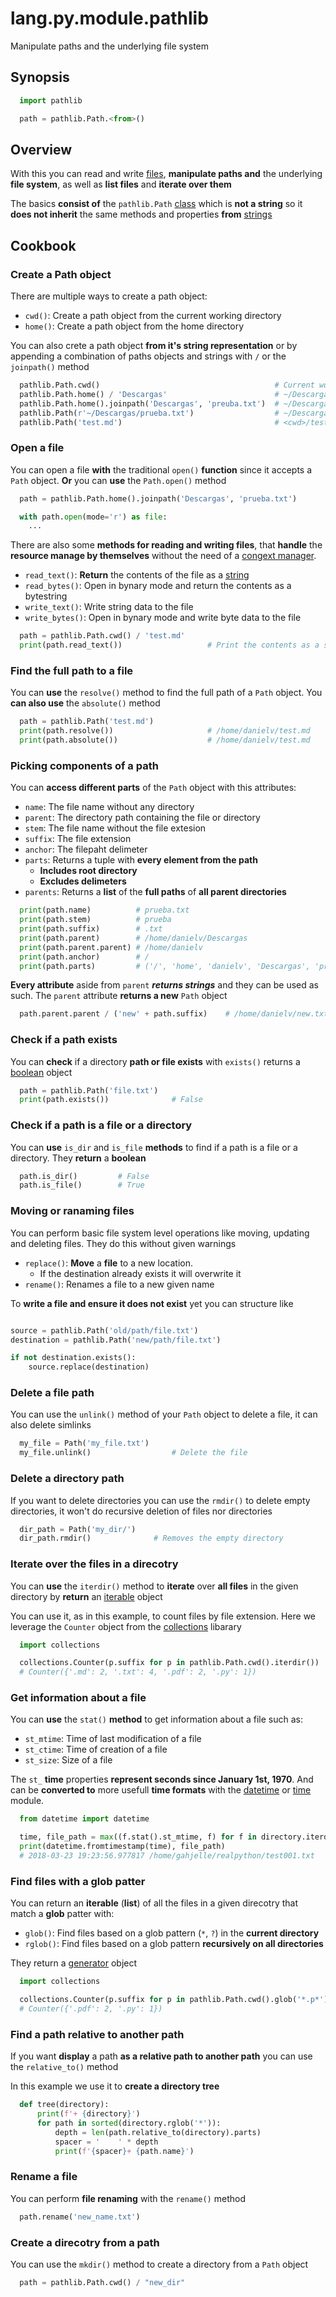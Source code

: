 # lang.py.module.pathlib

Manipulate paths and the underlying file system

## Synopsis

```py
  import pathlib

  path = pathlib.Path.<from>()
```

## Overview

With this you can read and write [files](./7i8g.md), **manipulate paths and** the
underlying **file system**, as well as **list files** and **iterate over them**

The basics **consist of** the `pathlib.Path` [class](./unhs.md) which is **not
a string** so it **does not inherit** the same methods and properties **from**
[strings](./4t3v.md)

## Cookbook

### Create a Path object

There are multiple ways to create a path object:

- `cwd()`: Create a path object from the current working directory
- `home()`: Create a path object from the home directory

You can also crete a path object **from it's string representation** or by
appending a combination of paths objects and strings with `/` or the
`joinpath()` method

```py
  pathlib.Path.cwd()                                       # Current working directory
  pathlib.Path.home() / 'Descargas'                        # ~/Descargas
  pathlib.Path.home().joinpath('Descargas', 'preuba.txt')  # ~/Descargas/prueba.txt
  pathlib.Path(r'~/Descargas/prueba.txt')                  # ~/Descargas/prueba.txt
  pathlib.Path('test.md')                                  # <cwd>/test.md
```

### Open a file

You can open a file **with** the traditional `open()` **function** since it
accepts a `Path` object. **Or** you can **use** the `Path.open()` method

```py
  path = pathlib.Path.home().joinpath('Descargas', 'prueba.txt')

  with path.open(mode='r') as file:
    ...
```

There are also some **methods for reading and writing files**, that **handle** the
**resource manage by themselves** without the need of a [congext
manager](./1rwn.md).

- `read_text()`: **Return** the contents of the file as a [string](./4t3v.md)
- `read_bytes()`: Open in bynary mode and return the contents as a bytestring
- `write_text()`: Write string data to the file
- `write_bytes()`: Open in bynary mode and write byte data to the file

```py
  path = pathlib.Path.cwd() / 'test.md'
  print(path.read_text())                   # Print the contents as a string
```

### Find the full path to a file

You can **use** the `resolve()` method to find the full path of a `Path`
object. You **can also use** the `absolute()` method

```py
  path = pathlib.Path('test.md')
  print(path.resolve())                     # /home/danielv/test.md
  print(path.absolute())                    # /home/danielv/test.md
```

### Picking components of a path

You can **access different parts** of the `Path` object with this attributes:

- `name`: The file name without any directory
- `parent`: The directory path containing the file or directory
- `stem`: The file name without the file extesion
- `suffix`: The file extension
- `anchor`: The filepaht delimeter
- `parts`: Returns a tuple with **every element from the path**
  - **Includes root directory**
  - **Excludes delimeters**
- `parents`: Returns a **list** of the **full paths** of **all parent directories**

```py
  print(path.name)          # prueba.txt
  print(path.stem)          # prueba
  print(path.suffix)        # .txt
  print(path.parent)        # /home/danielv/Descargas
  print(path.parent.parent) # /home/danielv
  print(path.anchor)        # /
  print(path.parts)         # ('/', 'home', 'danielv', 'Descargas', 'prueba.txt')
```

**Every attribute** aside from `parent` **_returns strings_** and they can be
used as such. The `parent` attribute **returns a new** `Path` object

```py
  path.parent.parent / ('new' + path.suffix)    # /home/danielv/new.txt
```

### Check if a path exists

You can **check** if a directory **path or file exists** with `exists()`
returns a [boolean](./6auy.md) object

```py
  path = pathlib.Path('file.txt')
  print(path.exists())              # False
```

### Check if a path is a file or a directory

You can **use** `is_dir` and `is_file` **methods** to find if a path is a file
or a directory. They **return** a **boolean**

```py
  path.is_dir()         # False
  path.is_file()        # True
```

### Moving or ranaming files

You can perform basic file system level operations like moving, updating and
deleting files. They do this without given warnings

- `replace()`: **Move** a **file** to a new location.
  - If the destination already exists it will overwrite it
- `rename()`: Renames a file to a new given name

To **write a file and ensure it does not exist** yet you can structure like

```py

source = pathlib.Path('old/path/file.txt')
destination = pathlib.Path('new/path/file.txt')

if not destination.exists():
    source.replace(destination)
```

### Delete a file path

You can use the `unlink()` method of your `Path` object to delete a file, it
can also delete simlinks

```py
  my_file = Path('my_file.txt')
  my_file.unlink()                  # Delete the file
```

### Delete a directory path

If you want to delete directories you can use the `rmdir()` to delete empty
directories, it won't do recursive deletion of files nor directories

```py
  dir_path = Path('my_dir/')
  dir_path.rmdir()              # Removes the empty directory
```

### Iterate over the files in a direcotry

You can **use** the `iterdir()` method to **iterate** over **all files** in the
given directory by **return** an [iterable](./p7q9.md) object

You can use it, as in this example, to count files by file extension. Here we
leverage the `Counter` object from the [collections]() libarary

```py
  import collections

  collections.Counter(p.suffix for p in pathlib.Path.cwd().iterdir())
  # Counter({'.md': 2, '.txt': 4, '.pdf': 2, '.py': 1})
```

### Get information about a file

You can **use** the `stat()` **method** to get information about a file such as:

- `st_mtime`: Time of last modification of a file
- `st_ctime`: Time of creation of a file
- `st_size`: Size of a file

The `st_` **time** properties **represent seconds since January 1st, 1970**. And
can be **converted to** more usefull **time formats** with the [datetime]() or
[time]() module.

```py
  from datetime import datetime

  time, file_path = max((f.stat().st_mtime, f) for f in directory.iterdir())
  print(datetime.fromtimestamp(time), file_path)
  # 2018-03-23 19:23:56.977817 /home/gahjelle/realpython/test001.txt
```

### Find files with a glob patter

You can return an **iterable** (**list**) of all the files in a given direcotry
that match a **glob** patter with:

- `glob()`: Find files based on a glob pattern (`*`, `?`) in the **current directory**
- `rglob()`: Find files based on a glob pattern **recursively on all directories**

They return a [generator](./grh0.md) object

```py
  import collections

  collections.Counter(p.suffix for p in pathlib.Path.cwd().glob('*.p*'))
  # Counter({'.pdf': 2, '.py': 1})
```

### Find a path relative to another path

If you want **display** a path **as a relative path to another path** you can
use the `relative_to()` method

In this example we use it to **create a directory tree**

```py
  def tree(directory):
      print(f'+ {directory}')
      for path in sorted(directory.rglob('*')):
          depth = len(path.relative_to(directory).parts)
          spacer = '    ' * depth
          print(f'{spacer}+ {path.name}')
```

### Rename a file

You can perform **file renaming** with the `rename()` method

```py
  path.rename('new_name.txt')
```

### Create a direcotry from a path

You can use the `mkdir()` method to create a directory from a `Path` object

```py
  path = pathlib.Path.cwd() / "new_dir"
```
